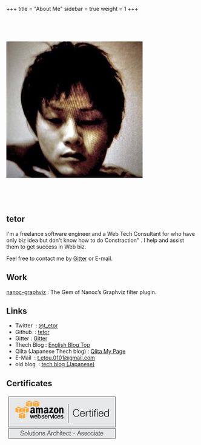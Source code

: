 +++
title = "About Me"
sidebar = true
weight = 1
+++

<!--- <img src="/image/about_me/profile.png" alt="profile_image" style="margin: 4rem auto"> --->
<img src="/image/about_me/profile.jpeg" alt="profile_image" style="margin: 4rem auto">

## tetor


I'm a freelance software engineer and a Web Tech Consultant for who have only biz idea but don't know how to do Constraction" .
I help and assist them to get success in Web biz.

Feel free to contact me by [Gitter](https://gitter.im/tetor) or E-mail.

## Work

[nanoc-graphviz](https://github.com/tetor/nanoc-graphviz) : The Gem of Nanoc’s Graphviz filter plugin.

## Links

- Twitter                     : [@t_etor](http://twitter.com/t_etor)
- Github                      : [tetor](https://github.com/tetor)
- Gitter                      : [Gitter](https://gitter.im/tetor)
- Thech Blog                  : [English Blog Top](http://tetor.github.io)
- Qiita (Japanese Thech blog) : [Qiita My Page](http://qiita.com/tetor)
- E-Mail                      : t.etou.0101@gmail.com
- old blog                    : [tech blog (Japanese)](http://akihatoetsu.tumblr.com)

## Certificates

![aws_solutions_architect_associate](/image/about_me/aws_solutions_architect_associate.png)

